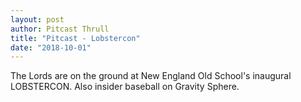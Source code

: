 ```yaml
---
layout: post
author: Pitcast Thrull
title: "Pitcast - Lobstercon"
date: "2018-10-01"
---
```


The Lords are on the ground at New England Old School's inaugural LOBSTERCON. Also insider baseball on Gravity Sphere.
